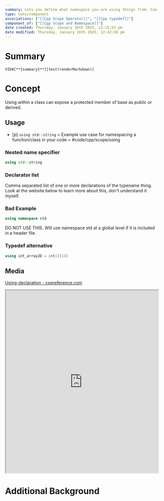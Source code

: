 ```yaml
---
summary: Lets you define what namespace you are using things from. Can be used from a namespace or block scope, or within a class. Can also be used as a more flexible alternative to typedef for creating aliases for various datatypes.
type: note/component
associations: ["[[Cpp Scope Operator]]", "[[Cpp typedef]]"]
component_of: ["[[Cpp Scope and Namespace]]"]
date created: Thursday, January 16th 2025, 12:15:53 pm
date modified: Thursday, January 16th 2025, 12:42:58 pm
---
```

# Summary
`VIEW[**{summary}**][text(renderMarkdown)]`

# Concept
Using within a class can expose a protected member of base as public or derived.

## Usage
- [p] `using std::string` = Example use case for namespacing a function/class in your code = #code/cpp/scope/using
<!--ID: 1751434091448-->

### Nested name specifier 
```cpp
using std::string
```

### Declarator list
Comma separated list of one or more declarations of the typename thing. Look at the website below to learn more about this, don't understand it myself.

### Bad Example
```cpp
using namespace std
```
DO NOT USE THIS. Will use namespace std at a global level if it is included in a header file.
### Typedef alternative
```cpp
using int_array2D = int[4][4]
```

## Media
[Using-declaration - cppreference.com](https://en.cppreference.com/w/cpp/language/using_declaration)
<iframe src="https://en.cppreference.com/w/cpp/language/using_declaration" style="width: 100%; height: 600px;"></iframe>

# Additional Background